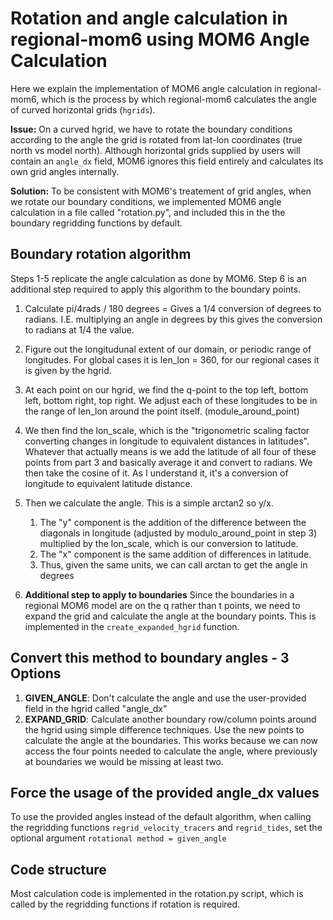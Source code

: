 # Rotation and angle calculation in regional-mom6 using MOM6 Angle Calculation

Here we explain the implementation of MOM6 angle calculation in regional-mom6, which is the process by which regional-mom6 calculates the angle of curved horizontal grids (``hgrids``).

**Issue:** On a curved hgrid, we have to rotate the boundary conditions according to the angle the grid is rotated from lat-lon coordinates (true north vs model north). Although horizontal grids supplied by users will contain an `angle_dx` field, MOM6 ignores this field entirely and calculates its own grid angles internally. 

**Solution:** To be consistent with MOM6's treatement of grid angles, when we rotate our boundary conditions, we implemented MOM6 angle calculation in a file called "rotation.py", and included this in the the boundary regridding functions by default.


## Boundary rotation algorithm
Steps 1-5 replicate the angle calculation as done by MOM6. Step 6 is an additional step required to apply this algorithm to the boundary points.

1. Calculate pi/4rads / 180 degrees  = Gives a 1/4 conversion of degrees to radians. I.E. multiplying an angle in degrees by this gives the conversion to radians at 1/4 the value. 
2. Figure out the longitudunal extent of our domain, or periodic range of longitudes. For global cases it is len_lon = 360, for our regional cases it is given by the hgrid.
3. At each point on our hgrid, we find the q-point to the top left, bottom left, bottom right, top right. We adjust each of these longitudes to be in the range of len_lon around the point itself. (module_around_point)
4. We then find the lon_scale, which is the "trigonometric scaling factor converting changes in longitude to equivalent distances in latitudes". Whatever that actually means is we add the latitude of all four of these points from part 3 and basically average it and convert to radians. We then take the cosine of it. As I understand it, it's a conversion of longitude to equivalent latitude distance. 
5. Then we calculate the angle. This is a simple arctan2 so y/x. 
    1. The "y" component is the addition of the difference between the diagonals in longitude (adjusted by modulo_around_point in step 3) multiplied by the lon_scale, which is our conversion to latitude.
    2. The "x" component is the same addition of differences in latitude.
    3. Thus, given the same units, we can call arctan to get the angle in degrees

6. **Additional step to apply to boundaries**
Since the boundaries in a regional MOM6 model are on the q rather than t points, we need to expand the grid and calculate the angle at the boundary points. This is implemented in the `create_expanded_hgrid` function.

## Convert this method to boundary angles - 3 Options
1. **GIVEN_ANGLE**: Don't calculate the angle and use the user-provided field in the hgrid called "angle_dx"
2. **EXPAND_GRID**: Calculate another boundary row/column points around the hgrid using simple difference techniques. Use the new points to calculate the angle at the boundaries. This works because we can now access the four points needed to calculate the angle, where previously at boundaries we would be missing at least two. 


## Force the usage of the provided angle_dx values

To use the provided angles instead of the default algorithm, when calling the regridding functions `regrid_velocity_tracers` and `regrid_tides`, set the optional argument `rotational method = given_angle` 

## Code structure 

Most calculation code is implemented in the rotation.py script, which is called by the regridding functions if rotation is required. 


